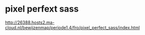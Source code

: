 # pixel perfext sass

http://26388.hosts2.ma-cloud.nl/bewijzenmap/periode1.4/fro/pixel_perfect_sass/index.html
